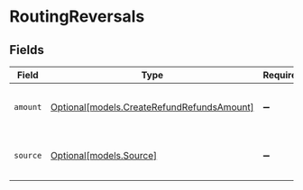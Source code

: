 # RoutingReversals


## Fields

| Field                                                                                | Type                                                                                 | Required                                                                             | Description                                                                          |
| ------------------------------------------------------------------------------------ | ------------------------------------------------------------------------------------ | ------------------------------------------------------------------------------------ | ------------------------------------------------------------------------------------ |
| `amount`                                                                             | [Optional[models.CreateRefundRefundsAmount]](../models/createrefundrefundsamount.md) | :heavy_minus_sign:                                                                   | The amount that will be pulled back.                                                 |
| `source`                                                                             | [Optional[models.Source]](../models/source.md)                                       | :heavy_minus_sign:                                                                   | Where the funds will be pulled back from.                                            |